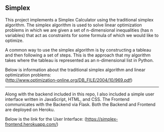 ## Simplex

This project implements a Simplex Calculator using the traditional simplex algorithm. The simplex algorithm is used to solve linear optimization problems in which we are given a set of n-dimensional inequalities (has n variables) that act as constraints for some formula of which we would like to optimize.

A common way to use the simplex algorithm is by constructing a tableau and then following a set of steps. This is the approach that my algorithm takes where the tableau is represented as an n-dimensional list in Python.

Below is information about the traditional simplex algorithm and linear optimization problems:  
(http://www.optimization-online.org/DB_FILE/2004/10/969.pdf)

---

Along with the backend included in this repo, I also included a simple user interface written in JavaScript, HTML, and CSS. The Frontend communicates with the Backend via Flask. Both the Backend and Frontend are deployed on Heroku.

Below is the link for the User Interface:
(https://simplex-frontend.herokuapp.com/)
